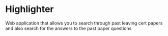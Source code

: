 # Highlighter

Web application that allows you to search through past leaving cert papers and also search for the answers to the past paper questions 
